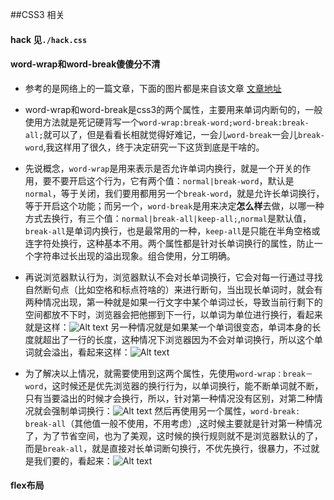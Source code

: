 ##CSS3 相关
#### hack 见`./hack.css`
#### word-wrap和word-break傻傻分不清
  - 参考的是网络上的一篇文章，下面的图片都是来自该文章 [文章地址](http://www.cnblogs.com/2050/archive/2012/08/10/2632256.html) 
  - word-wrap和word-break是css3的两个属性，主要用来单词内断句的，一般使用方法就是死记硬背写一个`word-wrap:break-word;word-break:break-all;`就可以了，但是看看长相就觉得好难记，一会儿`word-break`一会儿`break-word`,我这样用了很久，终于决定研究一下这货到底是干啥的。
  - 先说概念，`word-wrap`是用来表示是否允许单词内换行，就是一个开关的作用，要不要开启这个行为，它有两个值：`normal|break-word`，默认是`normal`，等于关闭，我们要用都用另一个`break-word`，就是允许长单词换行，等于开启这个功能；而另一个，`word-break`是用来决定**怎么样**去做，以哪一种方式去换行，有三个值：`normal|break-all|keep-all;`,`normal`是默认值，`break-all`是单词内换行，也是最常用的一种，`keep-all`是只能在半角空格或连字符处换行，这种基本不用。两个属性都是针对长单词换行的属性，防止一个字符串过长出现的溢出现象。组合使用，分工明确。
  - 再说浏览器默认行为，浏览器默认不会对长单词换行，它会对每一行通过寻找自然断句点（比如空格和标点符啥的）来进行断句，当出现长单词时，就会有两种情况出现，第一种就是如果一行文字中某个单词过长，导致当前行剩下的空间都放不下时，浏览器会把他挪到下一行，以单词为单位进行换行，看起来就是这样：![Alt text](http://images.cnblogs.com/cnblogs_com/2050/201208/201208101725443347.png)
另一种情况就是如果某一个单词很变态，单词本身的长度就超出了一行的长度，这种情况下浏览器因为不会对单词换行，所以这个单词就会溢出，看起来这样：![Alt text](http://images.cnblogs.com/cnblogs_com/2050/201208/201208101725519731.png)

  - 为了解决以上情况，就需要使用到这两个属性，先使用`word-wrap：break－word`，这时候还是优先浏览器的换行行为，以单词换行，能不断单词就不断，只有当要溢出的时候才会换行，所以，针对第一种情况没有区别，对第二种情况就会强制单词换行：![Alt text](http://images.cnblogs.com/cnblogs_com/2050/201208/201208101725584369.png)
 然后再使用另一个属性，`word-break: break-all`（其他值一般不使用，不用考虑）,这时候主要就是针对第一种情况了，为了节省空间，也为了美观，这时候的换行规则就不是浏览器默认的了，而是`break-all`，就是直接对长单词断句换行，不优先换行，很暴力，不过就是我们要的，看起来：![Alt text](http://images.cnblogs.com/cnblogs_com/2050/201208/201208101726031267.png)


####   flex布局